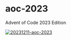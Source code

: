 # aoc-2023
Advent of Code 2023 Edition

[![20231211-aoc-2023](https://github.com/lloydlobo/aoc-2023/assets/76430758/7c27cf20-bd53-4f4d-b18e-159f8f815c0b)](https://github.com/lloydlobo/aoc-2023/files/13632386/20231211-aoc-2023.pdf)
